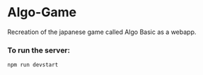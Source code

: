 # Algo-Game

Recreation of the japanese game called Algo Basic as a webapp.

### To run the server:
```bash
npm run devstart
```

<script>
    document.addEventListener("DOMContentLoaded", function(){

        errorCondition = <%- disError %>;
        var noRoom = document.getElementById('noRoom');
        var fullRoom = document.getElementById('fullRoom');

        if(disError){
            fullRoom.style.display = "block";
        }else{
            noRoom.style.disply = "block";
        }


    });

</script>

